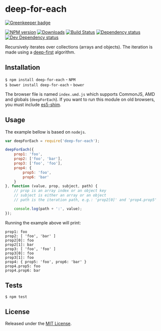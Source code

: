 # deep-for-each

[![Greenkeeper badge](https://badges.greenkeeper.io/IndigoUnited/js-deep-for-each.svg)](https://greenkeeper.io/)

[![NPM version][npm-image]][npm-url] [![Downloads][downloads-image]][npm-url] [![Build Status][travis-image]][travis-url] [![Dependency status][david-dm-image]][david-dm-url] [![Dev Dependency status][david-dm-dev-image]][david-dm-dev-url]

[npm-url]:https://npmjs.org/package/deep-for-each
[downloads-image]:http://img.shields.io/npm/dm/deep-for-each.svg
[npm-image]:http://img.shields.io/npm/v/deep-for-each.svg
[travis-url]:https://travis-ci.org/IndigoUnited/js-deep-for-each
[travis-image]:http://img.shields.io/travis/IndigoUnited/js-deep-for-each/master.svg
[david-dm-url]:https://david-dm.org/IndigoUnited/js-deep-for-each
[david-dm-image]:https://img.shields.io/david/IndigoUnited/js-deep-for-each.svg
[david-dm-dev-url]:https://david-dm.org/IndigoUnited/js-deep-for-each?type=dev
[david-dm-dev-image]:https://img.shields.io/david/dev/IndigoUnited/js-deep-for-each.svg

Recursively iterates over collections (arrays and objects). The iteration is made using a [deep-first](https://en.wikipedia.org/wiki/Depth-first_search) algorithm.


## Installation

`$ npm install deep-for-each` - `NPM`   
`$ bower install deep-for-each` - `bower`

The browser file is named `index.umd.js` which supports CommonJS, AMD and globals (`deepForEach`).
If you want to run this module on old browsers, you must include [es5-shim](https://github.com/es-shims/es5-shim).


## Usage

The example bellow is based on `nodejs`.

```js
var deepForEach = require('deep-for-each');

deepForEach({
    prop1: 'foo',
    prop2: ['foo', 'bar'],
    prop3: ['foo', 'foo'],
    prop4: {
        prop5: 'foo',
        prop6: 'bar'
    }
}, function (value, prop, subject, path) {
    // prop is an array index or an object key
    // subject is either an array or an object
    // path is the iteration path, e.g.: 'prop2[0]' and 'prop4.prop5'

    console.log(path + ':', value);
});
```

Running the example above will print:

```
prop1: foo
prop2: [ 'foo', 'bar' ]
prop2[0]: foo
prop2[1]: bar
prop3: [ 'foo', 'foo' ]
prop3[0]: foo
prop3[1]: foo
prop4: { prop5: 'foo', prop6: 'bar' }
prop4.prop5: foo
prop4.prop6: bar
```


## Tests

`$ npm test`


## License

Released under the [MIT License](http://www.opensource.org/licenses/mit-license.php).
